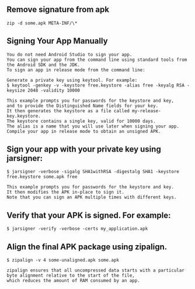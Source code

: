 Remove signature from apk
---------------------------
	zip -d some.apk META-INF/\*


Signing Your App Manually
-----------------------------
	You do not need Android Studio to sign your app. 
	You can sign your app from the command line using standard tools from the Android SDK and the JDK. 
	To sign an app in release mode from the command line:

	Generate a private key using keytool. For example:
	$ keytool -genkey -v -keystore free.keystore -alias free -keyalg RSA -keysize 2048 -validity 10000

	This example prompts you for passwords for the keystore and key, 
	and to provide the Distinguished Name fields for your key. 
	It then generates the keystore as a file called my-release-key.keystore. 
	The keystore contains a single key, valid for 10000 days. 
	The alias is a name that you will use later when signing your app.
	Compile your app in release mode to obtain an unsigned APK.


Sign your app with your private key using jarsigner:
------------------------------------------------------
	$ jarsigner -verbose -sigalg SHA1withRSA -digestalg SHA1 -keystore free.keystore some.apk free

	This example prompts you for passwords for the keystore and key. 
	It then modifies the APK in-place to sign it. 
	Note that you can sign an APK multiple times with different keys.


Verify that your APK is signed. For example:
---------------------------------------------
	$ jarsigner -verify -verbose -certs my_application.apk


Align the final APK package using zipalign.
--------------------------------------------
	$ zipalign -v 4 some-unaligned.apk some.apk

	zipalign ensures that all uncompressed data starts with a particular byte alignment relative to the start of the file, 
	which reduces the amount of RAM consumed by an app.

